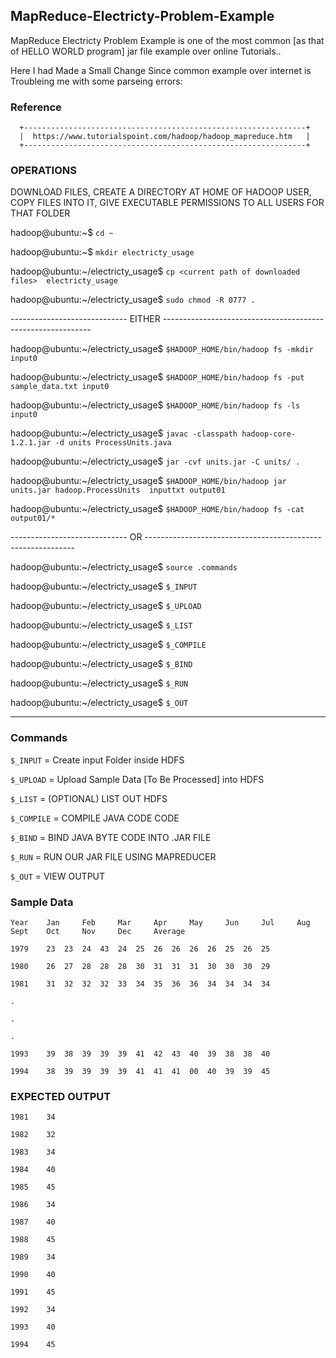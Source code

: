 ## MapReduce-Electricty-Problem-Example
MapReduce Electricty Problem Example  is one of the most common [as that of HELLO WORLD program] jar file example over online Tutorials.. 

Here I had Made a Small Change Since common example over internet is Troubleing me with some parseing errors:


### Reference
      +---------------------------------------------------------------+
      |  https://www.tutorialspoint.com/hadoop/hadoop_mapreduce.htm   |
      +---------------------------------------------------------------+


### OPERATIONS

DOWNLOAD FILES, CREATE A DIRECTORY AT HOME OF HADOOP USER, COPY FILES INTO IT, GIVE EXECUTABLE PERMISSIONS TO ALL USERS FOR THAT FOLDER


hadoop@ubuntu:~$ ```cd ~```

hadoop@ubuntu:~$ ```mkdir electricty_usage```

hadoop@ubuntu:~/electricty_usage$ ```cp <current path of downloaded files>  electricty_usage```

hadoop@ubuntu:~/electricty_usage$ ```sudo chmod -R 0777 .``` 

----------------------------- EITHER ------------------------------------------------------------

hadoop@ubuntu:~/electricty_usage$ ```$HADOOP_HOME/bin/hadoop fs -mkdir input0```

hadoop@ubuntu:~/electricty_usage$ ```$HADOOP_HOME/bin/hadoop fs -put sample_data.txt input0```

hadoop@ubuntu:~/electricty_usage$ ```$HADOOP_HOME/bin/hadoop fs -ls input0```   

hadoop@ubuntu:~/electricty_usage$ ```javac -classpath hadoop-core-1.2.1.jar -d units ProcessUnits.java``` 

hadoop@ubuntu:~/electricty_usage$ ```jar -cvf units.jar -C units/ .```  

hadoop@ubuntu:~/electricty_usage$ ```$HADOOP_HOME/bin/hadoop jar units.jar hadoop.ProcessUnits  inputtxt output01```

hadoop@ubuntu:~/electricty_usage$ ```$HADOOP_HOME/bin/hadoop fs -cat output01/*``` 
 

-----------------------------   OR   ------------------------------------------------------------

hadoop@ubuntu:~/electricty_usage$ ```source .commands``` 

hadoop@ubuntu:~/electricty_usage$ ```$_INPUT```   

hadoop@ubuntu:~/electricty_usage$ ```$_UPLOAD```  

hadoop@ubuntu:~/electricty_usage$ ```$_LIST```    

hadoop@ubuntu:~/electricty_usage$ ```$_COMPILE``` 

hadoop@ubuntu:~/electricty_usage$ ```$_BIND```    

hadoop@ubuntu:~/electricty_usage$ ```$_RUN```     

hadoop@ubuntu:~/electricty_usage$ ```$_OUT```    



----------------------------------------------------------------------------------------









### Commands

`$_INPUT`     =  Create input Folder inside HDFS 

`$_UPLOAD`    =  Upload Sample Data [To Be Processed] into HDFS

`$_LIST`      =  (OPTIONAL) LIST OUT HDFS



`$_COMPILE`   =  COMPILE JAVA CODE CODE

`$_BIND`      =  BIND JAVA BYTE CODE INTO .JAR FILE

`$_RUN`       =  RUN OUR JAR FILE USING MAPREDUCER

`$_OUT`       =  VIEW OUTPUT





### Sample Data
```
Year    Jan     Feb     Mar     Apr     May     Jun     Jul     Aug     Sept    Oct     Nov     Dec     Average

1979	23	23	24	43	24	25	26	26	26	26	25	26	25

1980	26	27	28	28	28	30	31	31	31	30	30	30	29

1981	31	32	32	32	33	34	35	36	36	34	34	34	34

.

.

.

1993	39	38	39	39	39	41	42	43	40	39	38	38	40

1994	38	39	39	39	39	41	41	41	00	40	39	39	45
```




### EXPECTED OUTPUT
```
1981	34

1982	32

1983	34

1984	40

1985	45

1986	34

1987	40

1988	45

1989	34

1990	40

1991	45

1992	34

1993	40

1994	45

```
